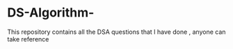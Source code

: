 # DS-Algorithm-
This repository contains all the DSA questions that I have done , anyone can take reference
